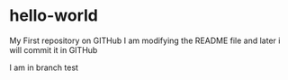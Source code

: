 # hello-world
My First repository on GITHub
I am modifying the README file and later i will commit it in GITHub  

I am in branch test

